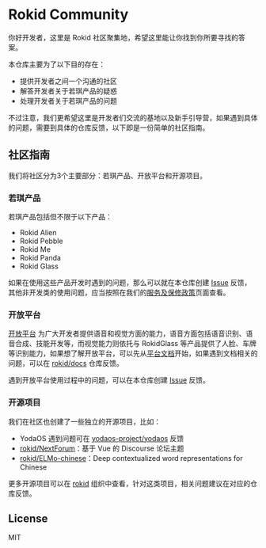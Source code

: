# Rokid Community

你好开发者，这里是 Rokid 社区聚集地，希望这里能让你找到你所要寻找的答案。

本仓库主要为了以下目的存在：

- 提供开发者之间一个沟通的社区
- 解答开发者关于若琪产品的疑惑
- 处理开发者关于若琪产品的问题

不过注意，我们更希望这里是开发者们交流的基地以及新手引导营，如果遇到具体的问题，需要到具体的仓库反馈，以下即是一份简单的社区指南。

## 社区指南

我们将社区分为3个主要部分：若琪产品、开放平台和开源项目。

### 若琪产品

若琪产品包括但不限于以下产品：

- Rokid Alien
- Rokid Pebble
- Rokid Me
- Rokid Panda
- Rokid Glass

如果在使用这些产品开发时遇到的问题，那么可以就在本仓库创建 [Issue](https://github.com/rokid/community/issues/new?template=bug-report.md) 反馈，其他非开发类的使用问题，应当按照在我们的[服务及保修政策](https://origin-resources.rokid.com/cn/service.html)页面查看。

### 开放平台

[开放平台](https://developer.rokid.com/) 为广大开发者提供语音和视觉方面的能力，语音方面包括语音识别、语音合成、技能开发等，而视觉能力则依托与 RokidGlass 等产品提供了人脸、车牌等识别能力，如果想了解开放平台，可以先从[平台文档][]开始，如果遇到文档相关的问题，可以在 [rokid/docs][] 仓库反馈。

遇到开放平台使用过程中的问题，可以在本仓库创建 [Issue](https://github.com/Rokid/Community/issues/new?template=bug-report.md) 反馈。

[rokid/docs]: https://github.com/rokid/docs
[平台文档]: https://developer.rokid.com/#/doc

### 开源项目

我们在社区也创建了一些独立的开源项目，比如：

- YodaOS 遇到问题可在 [yodaos-project/yodaos][] 反馈
- [rokid/NextForum][]：基于 Vue 的 Discourse 论坛主题
- [rokid/ELMo-chinese][]：Deep contextualized word representations for Chinese

更多开源项目可以在 [rokid][] 组织中查看，针对这类项目，相关问题建议在对应的仓库反馈。

[yodaos-project/yodaos]: https://github.com/yodaos-project/yodaos
[rokid/NextForum]: https://github.com/rokid/NextForum
[rokid/ELMo-chinese]: https://github.com/rokid/ELMo-chinese
[rokid]: https://github.com/rokid

## License

MIT

